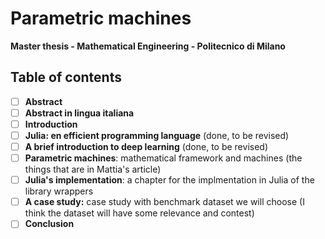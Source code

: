 # Parametric machines #
**Master thesis - Mathematical Engineering - Politecnico di Milano**

## Table of contents

- [ ] **Abstract**
- [ ] **Abstract in lingua italiana**
- [ ] **Introduction**
- [ ] **Julia: en efficient programming language** (done, to be revised)
- [ ] **A brief introduction to deep learning** (done, to be revised)
- [ ] **Parametric machines**: mathematical framework and machines (the things that are in Mattia's article)
- [ ] **Julia's implementation**: a chapter for the implmentation in Julia of the library wrappers
- [ ] **A case study:** case study with benchmark dataset we will choose (I think the dataset will have some relevance and contest)
- [ ] **Conclusion**
